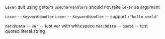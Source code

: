 `Lexer` quit using getters
`useCharHandlers` should not take `lexer` as argument

`Lexer` -- `KeywordHandler`
`Lexer` -- `KeywordHandler` -- support `:"hello world"`

`matchData` -- `var` -- test var with whitespace
`matchData` -- `quote` -- test quoted literal string
